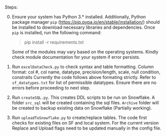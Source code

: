Steps:

0. Ensure your system has Python 3.* installed. Additionally, Python package manager `pip`
    (https://pip.pypa.io/en/stable/installation/) should be installed to download necessary
    libraries and dependencies. Once `pip` is installed, run the following command:
    > pip install -r requirements.txt
    
    Some of the modules may vary based on the operating systems. Kindly check module
    documentation for your system if error persists.

1. Run `excelDataCheck.py` to check syntax and table formatting. 
    Column format: col #, col name, datatype, precision/length, scale, null condition, constraits
    Currently the code follows above formating strictly.
    Refer to `sf_datatypes.txt` for list of permissible datatypes.
    Ensure there are no errors before proceeding to next step.

2. Run `createSQL.py`. This creates DDL scripts to be run on Snowflake.
    A folder `src_sql` will be created containing the sql files.
    `Archive` folder will be created to backup existing data on Snowflake (Partially working).

3. Run `uploadToSnowflake.py` to create/replace tables.
    The code first checks for existing files on SF and local system. For the current version
    Replace and Upload flags need to be updated manually in the config file.
    
